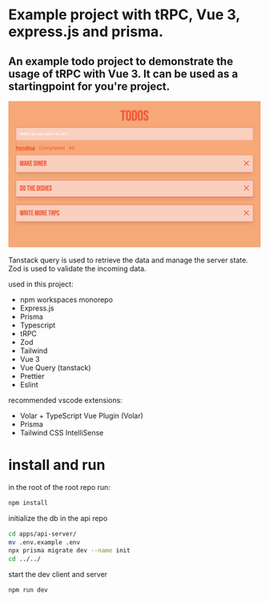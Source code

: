 
# Example project with tRPC, Vue 3, express.js and prisma.

## An example todo project to demonstrate the usage of tRPC with Vue 3. It can be used as a startingpoint for you're project.

![screenshot](/images/todo.png)

Tanstack query is used to retrieve the data and manage the server state. 
Zod is used to validate the incoming data.


used in this project:
- npm workspaces monorepo 
- Express.js
- Prisma
- Typescript
- tRPC
- Zod
- Tailwind
- Vue 3
- Vue Query (tanstack)
- Prettier
- Eslint

recommended vscode extensions:
- Volar + TypeScript Vue Plugin (Volar)
- Prisma
- Tailwind CSS IntelliSense

# install and run

in the root of the root repo run:
```bash
npm install
```
initialize the db in the api repo
```bash
cd apps/api-server/
mv .env.example .env
npx prisma migrate dev --name init     
cd ../../
```
start the dev client and server
```bash
npm run dev
```

